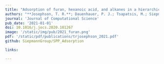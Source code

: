 ```yaml
---
title: "Adsorption of furan, hexanoic acid, and alkanes in a hierarchical zeolite at reaction conditions: Insights from molecular simulations"
authors: "**Josephson, T. R.**; Dauenhauer, P. J.; Tsapatsis, M.; Siepmann, J. I"
journal: 'Journal of Computational Science'
pub_date: '2021-01-01'
doi: 10.1016/j.jocs.2020.101267
image: '/static/img/pub/2021_furan.png'
pdf: '/static/pdf/publications/trjosephson_2021.pdf'
github: SiepmannGroup/SPP_Adsorption

links:

---
```


